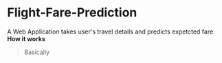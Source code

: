 # Flight-Fare-Prediction
A Web Application takes user's travel details and predicts expetcted fare.
**How it works**
>Basically

